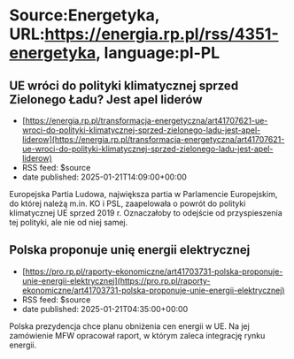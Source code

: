 # Source:Energetyka, URL:https://energia.rp.pl/rss/4351-energetyka, language:pl-PL

## UE wróci do polityki klimatycznej sprzed Zielonego Ładu? Jest apel liderów
 - [https://energia.rp.pl/transformacja-energetyczna/art41707621-ue-wroci-do-polityki-klimatycznej-sprzed-zielonego-ladu-jest-apel-liderow](https://energia.rp.pl/transformacja-energetyczna/art41707621-ue-wroci-do-polityki-klimatycznej-sprzed-zielonego-ladu-jest-apel-liderow)
 - RSS feed: $source
 - date published: 2025-01-21T14:09:00+00:00

Europejska Partia Ludowa, największa partia w Parlamencie Europejskim, do której należą m.in. KO i PSL, zaapelowała o powrót do polityki klimatycznej UE sprzed 2019 r. Oznaczałoby to odejście od przyspieszenia tej polityki, ale nie od niej samej.

## Polska proponuje unię energii elektrycznej
 - [https://pro.rp.pl/raporty-ekonomiczne/art41703731-polska-proponuje-unie-energii-elektrycznej](https://pro.rp.pl/raporty-ekonomiczne/art41703731-polska-proponuje-unie-energii-elektrycznej)
 - RSS feed: $source
 - date published: 2025-01-21T04:35:00+00:00

Polska prezydencja chce planu obniżenia cen energii w UE. Na jej zamówienie MFW opracował raport, w którym zaleca integrację rynku energii.

